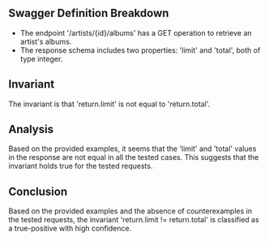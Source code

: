 ## Swagger Definition Breakdown
- The endpoint '/artists/{id}/albums' has a GET operation to retrieve an artist's albums.
- The response schema includes two properties: 'limit' and 'total', both of type integer.

## Invariant
The invariant is that 'return.limit' is not equal to 'return.total'.

## Analysis
Based on the provided examples, it seems that the 'limit' and 'total' values in the response are not equal in all the tested cases. This suggests that the invariant holds true for the tested requests.

## Conclusion
Based on the provided examples and the absence of counterexamples in the tested requests, the invariant 'return.limit != return.total' is classified as a true-positive with high confidence.
